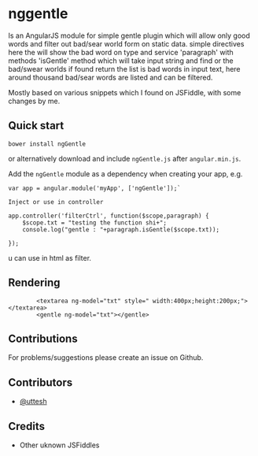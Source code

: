 # nggentle

Is an AngularJS module for simple gentle plugin which will allow only good words and filter out bad/sear world form on static data. simple directives here the will show the bad word on type and service 'paragraph' with methods 'isGentle' method which will take input string and find or the bad/swear worlds if found return the list is bad words in input text, here around thousand bad/sear words are listed and can be filtered.

Mostly based on various snippets which I found on JSFiddle, with some changes by me.

## Quick start

```
bower install ngGentle
```
or alternatively download and include `ngGentle.js` after `angular.min.js`.

Add the `ngGentle` module as a dependency when creating your app, e.g.

```
var app = angular.module('myApp', ['ngGentle']);`

Inject or use in controller

app.controller('filterCtrl', function($scope,paragraph) {
    $scope.txt = "testing the function shi+";
    console.log("gentle : "+paragraph.isGentle($scope.txt));
    
}); 
```

u can use in html as filter.

## Rendering


```
        <textarea ng-model="txt" style=" width:400px;height:200px;"></textarea>
        <gentle ng-model="txt"></gentle>
```


## Contributions

For problems/suggestions please create an issue on Github.

## Contributors

* [@uttesh](https://twitter.com/uttesh)

## Credits

* Other uknown JSFiddles
